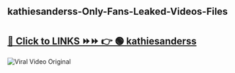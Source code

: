 
 ## kathiesanderss-Only-Fans-Leaked-Videos-Files

# <h2><a href="https://mediaupload.pro?kathiesanderss">🔗 Click to LINKS ⏩⏩ 👉 🟢 kathiesanderss </a></h2>

<a href="https://mediaupload.pro?kathiesanderss" rel="nofollow" data-target="animated-image.originalLink"><img src="https://i.ibb.co.com/xMMVF88/686577567.gif" alt="Viral Video Original" style="max-width: 100%; display: inline-block;" data-target="animated-image.originalImage"></a>